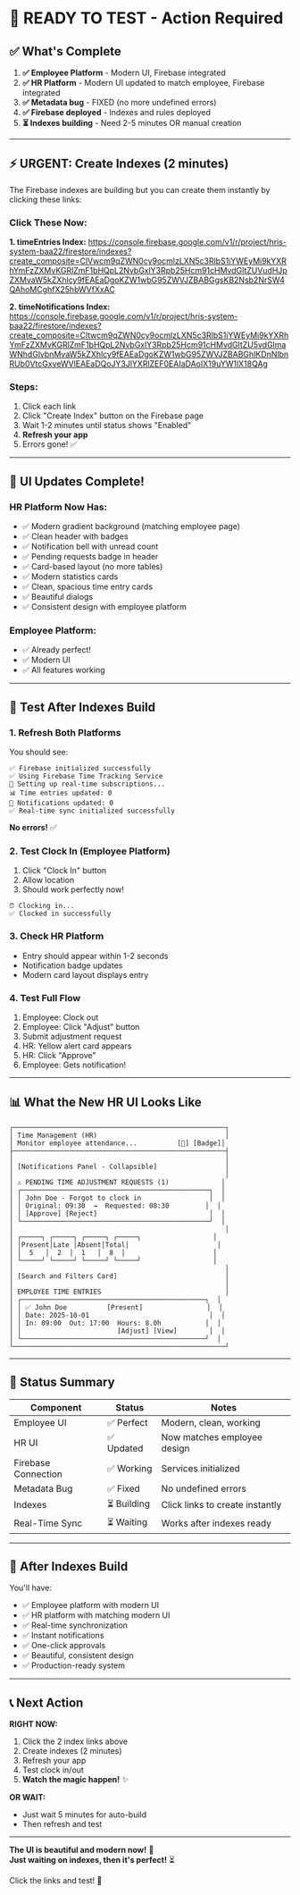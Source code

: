 # 🎉 READY TO TEST - Action Required

## ✅ What's Complete

1. **✅ Employee Platform** - Modern UI, Firebase integrated
2. **✅ HR Platform** - Modern UI updated to match employee, Firebase integrated
3. **✅ Metadata bug** - FIXED (no more undefined errors)
4. **✅ Firebase deployed** - Indexes and rules deployed
5. **⏳ Indexes building** - Need 2-5 minutes OR manual creation

---

## ⚡ URGENT: Create Indexes (2 minutes)

The Firebase indexes are building but you can create them instantly by clicking these links:

### **Click These Now:**

**1. timeEntries Index:**
https://console.firebase.google.com/v1/r/project/hris-system-baa22/firestore/indexes?create_composite=ClVwcm9qZWN0cy9ocmlzLXN5c3RlbS1iYWEyMi9kYXRhYmFzZXMvKGRlZmF1bHQpL2NvbGxlY3Rpb25Hcm91cHMvdGltZUVudHJpZXMvaW5kZXhlcy9fEAEaDgoKZW1wbG95ZWVJZBABGgsKB2Nsb2NrSW4QAhoMCghfX25hbWVfXxAC

**2. timeNotifications Index:**
https://console.firebase.google.com/v1/r/project/hris-system-baa22/firestore/indexes?create_composite=Cltwcm9qZWN0cy9ocmlzLXN5c3RlbS1iYWEyMi9kYXRhYmFzZXMvKGRlZmF1bHQpL2NvbGxlY3Rpb25Hcm91cHMvdGltZU5vdGlmaWNhdGlvbnMvaW5kZXhlcy9fEAEaDgoKZW1wbG95ZWVJZBABGhIKDnNlbnRUb0VtcGxveWVlEAEaDQoJY3JlYXRlZEF0EAIaDAoIX19uYW1lX18QAg

### Steps:
1. Click each link
2. Click "Create Index" button on the Firebase page
3. Wait 1-2 minutes until status shows "Enabled"
4. **Refresh your app**
5. Errors gone! ✅

---

## 🎨 UI Updates Complete!

### HR Platform Now Has:
- ✅ Modern gradient background (matching employee page)
- ✅ Clean header with badges
- ✅ Notification bell with unread count
- ✅ Pending requests badge in header
- ✅ Card-based layout (no more tables)
- ✅ Modern statistics cards
- ✅ Clean, spacious time entry cards
- ✅ Beautiful dialogs
- ✅ Consistent design with employee platform

### Employee Platform:
- ✅ Already perfect!
- ✅ Modern UI
- ✅ All features working

---

## 🧪 Test After Indexes Build

### 1. Refresh Both Platforms

You should see:
```
✅ Firebase initialized successfully
✅ Using Firebase Time Tracking Service
📡 Setting up real-time subscriptions...
📊 Time entries updated: 0
🔔 Notifications updated: 0
✅ Real-time sync initialized successfully
```

**No errors!** ✅

### 2. Test Clock In (Employee Platform)

1. Click "Clock In" button
2. Allow location
3. Should work perfectly now!

```
⏰ Clocking in...
✅ Clocked in successfully
```

### 3. Check HR Platform

- Entry should appear within 1-2 seconds
- Notification badge updates
- Modern card layout displays entry

### 4. Test Full Flow

1. Employee: Clock out
2. Employee: Click "Adjust" button
3. Submit adjustment request
4. HR: Yellow alert card appears
5. HR: Click "Approve"
6. Employee: Gets notification!

---

## 📊 What the New HR UI Looks Like

```
┌─────────────────────────────────────────────────────┐
│ Time Management (HR)                                │
│ Monitor employee attendance...          [🔔] [Badge]│
├─────────────────────────────────────────────────────┤
│                                                     │
│ [Notifications Panel - Collapsible]                 │
│                                                     │
│ ⚠️ PENDING TIME ADJUSTMENT REQUESTS (1)             │
│ ┌───────────────────────────────────────────────┐  │
│ │ John Doe - Forgot to clock in                 │  │
│ │ Original: 09:30  →  Requested: 08:30         │  │
│ │ [Approve] [Reject]                            │  │
│ └───────────────────────────────────────────────┘  │
│                                                     │
│ ┌─────┐ ┌─────┐ ┌─────┐ ┌─────┐                  │
│ │Present│Late │Absent│Total│                      │
│ │  5   │  2  │  1   │  8  │                      │
│ └─────┘ └─────┘ └─────┘ └─────┘                  │
│                                                     │
│ [Search and Filters Card]                           │
│                                                     │
│ EMPLOYEE TIME ENTRIES                               │
│ ┌──────────────────────────────────────────────┐  │
│ │ ✅ John Doe          [Present]                │  │
│ │ Date: 2025-10-01                              │  │
│ │ In: 09:00  Out: 17:00  Hours: 8.0h           │  │
│ │                        [Adjust] [View]        │  │
│ └──────────────────────────────────────────────┘  │
└─────────────────────────────────────────────────────┘
```

---

## 🎯 Status Summary

| Component | Status | Notes |
|-----------|--------|-------|
| Employee UI | ✅ Perfect | Modern, clean, working |
| HR UI | ✅ Updated | Now matches employee design |
| Firebase Connection | ✅ Working | Services initialized |
| Metadata Bug | ✅ Fixed | No undefined errors |
| Indexes | ⏳ Building | Click links to create instantly |
| Real-Time Sync | ⏳ Waiting | Works after indexes ready |

---

## 🚀 After Indexes Build

You'll have:
- ✅ Employee platform with modern UI
- ✅ HR platform with matching modern UI  
- ✅ Real-time synchronization
- ✅ Instant notifications
- ✅ One-click approvals
- ✅ Beautiful, consistent design
- ✅ Production-ready system

---

## 📞 Next Action

**RIGHT NOW:**
1. Click the 2 index links above
2. Create indexes (2 minutes)
3. Refresh your app
4. Test clock in/out
5. **Watch the magic happen!** ✨

**OR WAIT:**
- Just wait 5 minutes for auto-build
- Then refresh and test

---

**The UI is beautiful and modern now!** 🎨  
**Just waiting on indexes, then it's perfect!** ⏳

Click the links and test! 🚀



